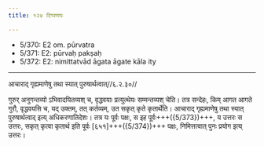 ```yaml
---
title: १२४ टिप्पणयः

---
```

- 5/370: E2 om. pūrvatra
- 5/371: E2: pūrvaḥ pakṣaḥ
- 5/372: E2: nimittatvād āgata āgate kāla ity

____________________________________________


आचाराद् गृह्यमाणेषु तथा स्यात् पुरुषार्थत्वात्//६.२.३०//

गुरुर् अनुगन्तव्यो ऽभिवादयितव्यश् च, वृद्धवयाः प्रत्युत्थेयः सम्मन्तव्यश् चेति। तत्र सन्देहः, किम् आगत आगते गुरौ, वृद्धवयसि च, यद् उक्तम्, तत् कर्तव्यम्, उत सकृत् कृते कृतार्थेति। आचाराद् गृह्यमाणेषु तथा स्यात् पुरुषार्थत्वाद् इत्य् अधिकरणातिदेशः। तत्र यः पूर्वः पक्षः, स इह पूर्वः+++({5/373})+++, य उत्तरः स उत्तरः, सकृत् कृत्वा कृतार्थ इति पूर्वः [६५१]+++({5/374})+++ पक्षः, निमित्तत्वात् पुनः प्रयोग इत्य् उत्तरः।